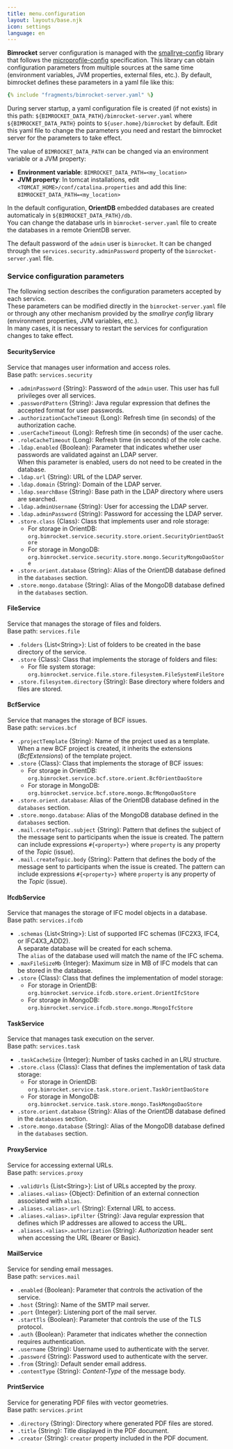```yaml
---
title: menu.configuration
layout: layouts/base.njk
icon: settings
language: en
---
```


**Bimrocket** server configuration is managed with the [smallrye-config](https://smallrye.io/smallrye-config) library that follows the [microprofile-config](https://microprofile.io/specifications/microprofile-config-2/) specification. This library can obtain configuration parameters from multiple sources at the same time (environment variables, JVM properties, external files, etc.).
By default, bimrocket defines these parameters in a yaml file like this:

```yaml
{% include "fragments/bimrocket-server.yaml" %}
```

During server startup, a yaml configuration file is created (if not exists) in this path: `${BIMROCKET_DATA_PATH}/bimrocket-server.yaml`
where `${BIMROCKET_DATA_PATH}` points to `${user.home}/bimrocket` by default.
Edit this yaml file to change the parameters you need and restart the bimrocket server for the parameters to take effect.

The value of `BIMROCKET_DATA_PATH` can be changed via an environment variable or a JVM property:
  - **Environment variable**: `BIMROCKET_DATA_PATH=<my_location>`
  - **JVM property**: In tomcat installations, edit `<TOMCAT_HOME>/conf/catalina.properties` and add this line: `BIMROCKET_DATA_PATH=<my_location>`

In the default configuration, **OrientDB** embedded databases are created automaticaly in `${BIMROCKET_DATA_PATH}/db`.\
You can change the database urls in `bimrocket-server.yaml` file to create the databases in a remote OrientDB server.

The default password of the `admin` user is `bimrocket`.
It can be changed through the `services.security.adminPassword` property of the `bimrocket-server.yaml` file.

### Service configuration parameters

The following section describes the configuration parameters accepted by each service.  
These parameters can be modified directly in the `bimrocket-server.yaml` file or through any other mechanism provided by the *smallrye config* library (environment properties, JVM variables, etc.).  
In many cases, it is necessary to restart the services for configuration changes to take effect.

#### SecurityService 
Service that manages user information and access roles.<br>
Base path: `services.security`

- `.adminPassword` {String}: Password of the `admin` user. This user has full privileges over all services. 
- `.passwordPattern` {String}: Java regular expression that defines the accepted format for user passwords.
- `.authorizationCacheTimeout` {Long}: Refresh time (in seconds) of the authorization cache. 
- `.userCacheTimeout` {Long}: Refresh time (in seconds) of the user cache.
- `.roleCacheTimeout` {Long}: Refresh time (in seconds) of the role cache.
- `.ldap.enabled` {Boolean}: Parameter that indicates whether user passwords are validated against an LDAP server.  
   When this parameter is enabled, users do not need to be created in the database.
- `.ldap.url` {String}: URL of the LDAP server.
- `.ldap.domain` {String}: Domain of the LDAP server.
- `.ldap.searchBase` {String}: Base path in the LDAP directory where users are searched.
- `.ldap.adminUsername` {String}: User for accessing the LDAP server.
- `.ldap.adminPassword` {String}: Password for accessing the LDAP server.
- `.store.class` {Class}: Class that implements user and role storage:
  - For storage in OrientDB: `org.bimrocket.service.security.store.orient.SecurityOrientDaoStore`
  - For storage in MongoDB: `org.bimrocket.service.security.store.mongo.SecurityMongoDaoStore`
- `.store.orient.database` {String}: Alias of the OrientDB database defined in the `databases` section.
- `.store.mongo.database` {String}: Alias of the MongoDB database defined in the `databases` section.

#### FileService 
Service that manages the storage of files and folders.<br>
Base path: `services.file`

- `.folders` {List&lt;String&gt;}: List of folders to be created in the base directory of the service.
- `.store` {Class}: Class that implements the storage of folders and files:
  - For file system storage: `org.bimrocket.service.file.store.filesystem.FileSystemFileStore`
- `.store.filesystem.directory` {String}: Base directory where folders and files are stored.

#### BcfService 
Service that manages the storage of BCF issues.<br>
Base path: `services.bcf`

- `.projectTemplate` {String}: Name of the project used as a template.  
  When a new BCF project is created, it inherits the extensions (*BcfExtensions*) of the template project. 
- `.store` {Class}: Class that implements the storage of BCF issues:
  - For storage in OrientDB: `org.bimrocket.service.bcf.store.orient.BcfOrientDaoStore`
  - For storage in MongoDB: `org.bimrocket.service.bcf.store.mongo.BcfMongoDaoStore`
- `.store.orient.database`: Alias of the OrientDB database defined in the `databases` section.
- `.store.mongo.database`: Alias of the MongoDB database defined in the `databases` section.
- `.mail.createTopic.subject` {String}: Pattern that defines the subject of the message sent to participants 
  when the issue is created. The pattern can include expressions `#{<property>}` where `property` is any property of the *Topic* (issue).
- `.mail.createTopic.body` {String}: Pattern that defines the body of the message sent to participants 
  when the issue is created. The pattern can include expressions `#{<property>}` where `property` is any property of the *Topic* (issue).

#### IfcdbService
Service that manages the storage of IFC model objects in a database.<br>
Base path: `services.ifcdb`

- `.schemas` {List&lt;String&gt;}: List of supported IFC schemas (IFC2X3, IFC4, or IFC4X3_ADD2).  
A separate database will be created for each schema.  
The `alias` of the database used will match the name of the IFC schema.
- `.maxFileSizeMb` {Integer}: Maximum size in MB of IFC models that can be stored in the database.
- `.store` {Class}: Class that defines the implementation of model storage: 
  - For storage in OrientDB: `org.bimrocket.service.ifcdb.store.orient.OrientIfcStore`
  - For storage in MongoDB: `org.bimrocket.service.ifcdb.store.mongo.MongoIfcStore`

#### TaskService 
Service that manages task execution on the server.<br>
Base path: `services.task`

- `.taskCacheSize` {Integer}: Number of tasks cached in an LRU structure. 
- `.store.class` {Class}: Class that defines the implementation of task data storage:
  - For storage in OrientDB: `org.bimrocket.service.task.store.orient.TaskOrientDaoStore`
  - For storage in MongoDB: `org.bimrocket.service.task.store.mongo.TaskMongoDaoStore`
- `.store.orient.database` {String}: Alias of the OrientDB database defined in the `databases` section.
- `.store.mongo.database` {String}: Alias of the MongoDB database defined in the `databases` section.

#### ProxyService 
Service for accessing external URLs.<br>
Base path: `services.proxy`

- `.validUrls` {List&lt;String&gt;}: List of URLs accepted by the proxy.
- `.aliases.<alias>` {Object}: Definition of an external connection associated with `alias`.  
- `.aliases.<alias>.url` {String}: External URL to access.
- `.aliases.<alias>.ipFilter` {String}: Java regular expression that defines which IP addresses are allowed to access the URL.
- `.aliases.<alias>.authorization` {String}: *Authorization* header sent when accessing the URL (Bearer or Basic).  

#### MailService 
Service for sending email messages.<br>
Base path: `services.mail`

- `.enabled` {Boolean}: Parameter that controls the activation of the service.
- `.host` {String}: Name of the SMTP mail server.
- `.port` {Integer}: Listening port of the mail server.
- `.startTls` {Boolean}: Parameter that controls the use of the TLS protocol.
- `.auth` {Boolean}: Parameter that indicates whether the connection requires authentication.
- `.username` {String}: Username used to authenticate with the server.
- `.password` {String}: Password used to authenticate with the server.
- `.from` {String}: Default sender email address.
- `.contentType` {String}: *Content-Type* of the message body.

#### PrintService
Service for generating PDF files with vector geometries.<br>
Base path: `services.print`

- `.directory` {String}: Directory where generated PDF files are stored.
- `.title` {String}: Title displayed in the PDF document.
- `.creator` {String}: `creator` property included in the PDF document.

